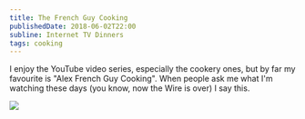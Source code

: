 ```yaml
---
title: The French Guy Cooking
publishedDate: 2018-06-02T22:00
subline: Internet TV Dinners 
tags: cooking
---
```


I enjoy the YouTube video series, especially the cookery ones, but by
far my favourite is "Alex French Guy Cooking". When people ask me what I'm
watching these days (you know, now the Wire is over) I say this.

![](https://www.youtube-nocookie.com/embed/BFFfyrfYllQ?rel=0)
